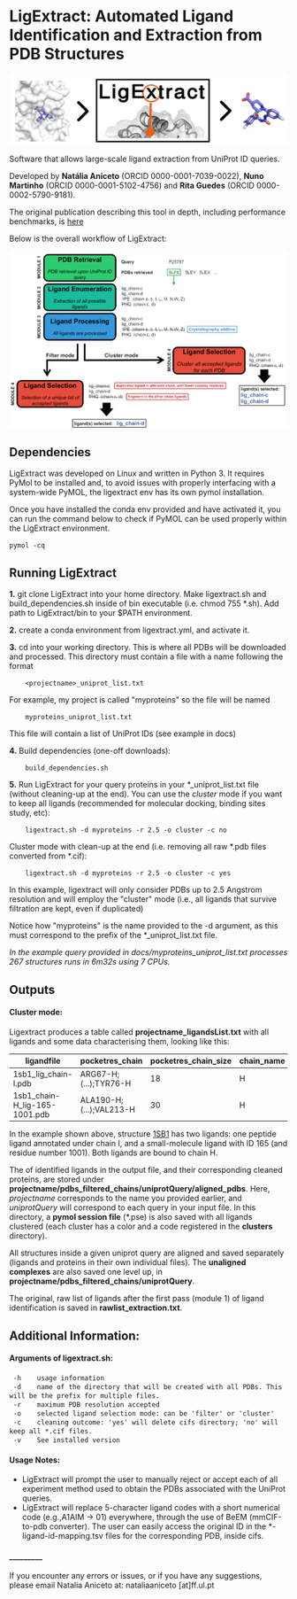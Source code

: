 # LigExtract: Automated Ligand Identification and Extraction from PDB Structures

![](docs/sources/images/ligextract_logo.png)


Software that allows large-scale ligand extraction from UniProt ID queries. 

Developed by **Natália Aniceto** (ORCID 0000-0001-7039-0022), **Nuno Martinho** (ORCID 0000-0001-5102-4756) and **Rita Guedes** (ORCID 0000-0002-5790-9181).

The original publication describing this tool in depth, including performance benchmarks, is [here](https://academic.oup.com/gpb/advance-article/doi/10.1093/gpbjnl/qzaf018/8046017)


Below is the overall workflow of LigExtract:


![](docs/sources/images/scheme_app_nologo.png)


## Dependencies

LigExtract was developed on Linux and written in Python 3. It requires PyMol to be installed and, to avoid issues with properly interfacing with a system-wide PyMOL, the ligextract env has its own pymol installation.

Once you have installed the conda env provided and have activated it, you can run the command below to check if PyMOL can be used properly within the LigExtract environment.

    pymol -cq


## Running LigExtract

**1.** git clone LigExtract into your home directory. Make ligextract.sh and build_dependencies.sh inside of bin executable (i.e. chmod 755 *.sh). Add path to LigExtract/bin to your $PATH environment.

**2.** create a conda environment from ligextract.yml, and activate it.

**3.** cd into your working directory. This is where all PDBs will be downloaded and processed. This directory must contain a file with a name following the format 

        <projectname>_uniprot_list.txt

For example, my project is called "myproteins" so the file will be named
        
        myproteins_uniprot_list.txt

This file will contain a list of UniProt IDs (see example in docs)

**4.** Build dependencies (one-off downloads):
        
        build_dependencies.sh

**5.** Run LigExtract for your query proteins in your *_uniprot_list.txt file (without cleaning-up at the end). You can use the *cluster* mode if you want to keep all ligands (recommended for molecular docking, binding sites study, etc):

        ligextract.sh -d myproteins -r 2.5 -o cluster -c no


Cluster mode with clean-up at the end (i.e. removing all raw *.pdb files converted from *.cif):

        ligextract.sh -d myproteins -r 2.5 -o cluster -c yes

  In this example, ligextract will only consider PDBs up to 2.5 Angstrom resolution and will employ the "cluster" mode (i.e., all ligands that survive filtration are kept, even if duplicated)
  
  Notice how "myproteins" is the name provided to the -d argument, as this must correspond to the prefix of the *_uniprot_list.txt file.
  
*In the example query provided in docs/myproteins_uniprot_list.txt processes 267 structures runs in 6m32s using 7 CPUs.*

## Outputs

#### Cluster mode:

Ligextract produces a table called **projectname_ligandsList.txt** with all ligands and some data characterising them, looking like this:

ligandfile | pocketres_chain | pocketres_chain_size | chain_name | ligtype | lig_ID | pdbcode 
--- | --- | --- | --- | --- | --- | --- 
1sb1_lig_chain-I.pdb | ARG67-H;(...);TYR76-H | 18 | H | chain ligand | 1sb1_lig_chain-I | 1sb1 
1sb1_chain-H_lig-165-1001.pdb | ALA190-H;(...);VAL213-H | 30 | H | small-molecule ligand | 165-1001 | 1sb1


In the example shown above, structure [1SB1](https://www.rcsb.org/structure/1SB1) has two ligands: one peptide ligand annotated under chain I, and a small-molecule ligand with ID 165 (and residue number 1001). Both ligands are bound to chain H.

The of identified ligands in the output file, and their corresponding cleaned proteins, are stored under **projectname/pdbs_filtered_chains/uniprotQuery/aligned_pdbs**. Here, *projectname* corresponds to the name you provided earlier, and *uniprotQuery* will correspond to each query in your input file. In this directory, a **pymol session file** (*.pse) is also saved with all ligands clustered (each cluster has a color and a code registered in the **clusters** directory).

All structures inside a given uniprot query are aligned and saved separately (ligands and proteins in their own individual files). The **unaligned complexes** are also saved one level up, in **projectname/pdbs_filtered_chains/uniprotQuery**.

The original, raw list of ligands after the first pass (module 1) of ligand identification is saved in **rawlist_extraction.txt**.



## Additional Information:
  

#### Arguments of ligextract.sh:
     -h    usage information
     -d    name of the directory that will be created with all PDBs. This will be the prefix for multiple files.
     -r    maximum PDB resolution accepted
     -o    selected ligand selection mode: can be 'filter' or 'cluster'
     -c    cleaning outcome: 'yes' will delete cifs directory; 'no' will keep all *.cif files.
     -v    See installed version

     
#### Usage Notes:

- LigExtract will prompt the user to manually reject or accept each of all experiment method used to obtain the PDBs associated with the UniProt queries.
- LigExtract will replace 5-character ligand codes with a short numerical code (e.g.,A1AIM -> 01) everywhere, through the use of BeEM (mmCIF-to-pdb converter). The user can easily access the original ID in the *-ligand-id-mapping.tsv files for the corresponding PDB, inside cifs.



#### _________
If you encounter any errors or issues, or if you have any suggestions, please email Natalia Aniceto at: nataliaaniceto [at]ff.ul.pt
